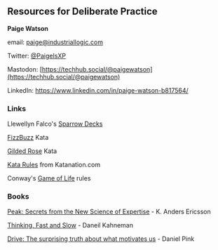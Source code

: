
## Resources for Deliberate Practice


**Paige Watson**

email: [paige@industriallogic.com](mailto:paige@industriallogic.com)

Twitter: [@PaigeIsXP](https://twitter.com/paigeisxp)

Mastodon:  [https://techhub.social/@paigewatson](https://techhub.social/@paigewatson)

LinkedIn:  https://www.linkedin.com/in/paige-watson-b817564/


### Links
Llewellyn Falco's [Sparrow Decks](http://llewellynfalco.blogspot.com/p/sparrow-decks.html)

[FizzBuzz](https://github.com/ardalis/kata-catalog/blob/main/katas/FizzBuzz.md) Kata

[Gilded Rose](https://github.com/ardalis/kata-catalog/blob/main/katas/Gilded%20Rose.md) Kata

[Kata Rules](https://www.katanation.com/kata-culture) from Katanation.com

Conway's [Game of Life](https://en.wikipedia.org/wiki/Conway%27s_Game_of_Life) rules

### Books

[Peak: Secrets from the New Science of Expertise](https://en.wikipedia.org/wiki/Peak:_Secrets_from_the_New_Science_of_Expertise) - K. Anders Ericsson

[Thinking, Fast and Slow](https://en.wikipedia.org/wiki/Thinking,_Fast_and_Slow) - Daneil Kahneman

[Drive: The surprising truth about what motivates us](https://en.wikipedia.org/wiki/Drive:_The_Surprising_Truth_About_What_Motivates_Us)  - Daniel Pink
